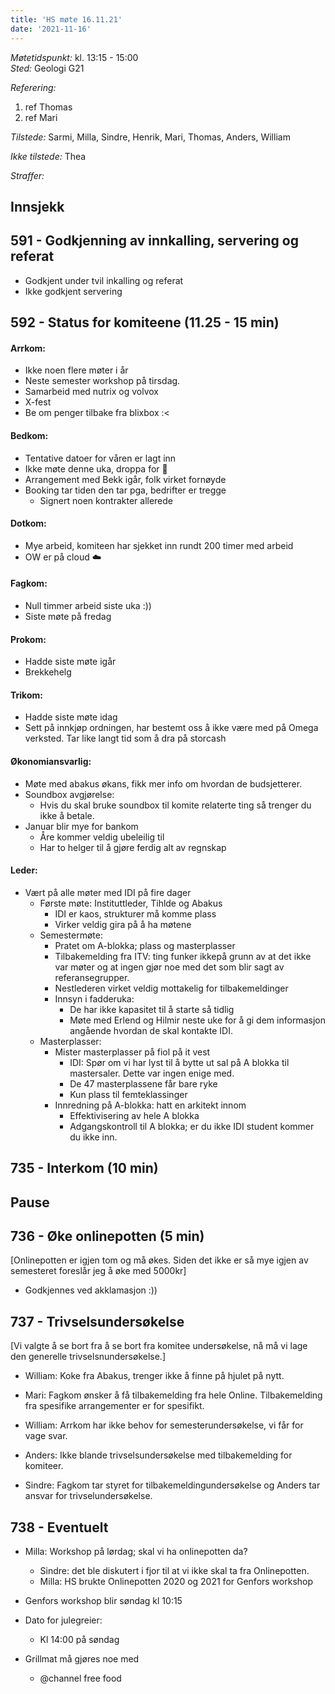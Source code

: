```yaml
---
title: 'HS møte 16.11.21'
date: '2021-11-16'
---
```


*Møtetidspunkt:* kl. 13:15 - 15:00  
*Sted:* Geologi G21

*Referering:*  
1. ref Thomas  
2. ref Mari  

*Tilstede:* Sarmi, Milla, Sindre, Henrik, Mari, Thomas,  Anders, William

*Ikke tilstede:*  Thea

*Straffer:*  

## Innsjekk  

## 591 - Godkjenning av innkalling, servering og referat
- Godkjent under tvil inkalling og referat 
- Ikke godkjent servering

## 592 - Status for komiteene (11.25 - 15 min)  


#### Arrkom:  
- Ikke noen flere møter i år
- Neste semester workshop på tirsdag.
- Samarbeid med nutrix og volvox
- X-fest
- Be om penger tilbake fra blixbox :<


#### Bedkom:  
- Tentative datoer for våren er lagt inn
- Ikke møte denne uka, droppa for :beer:
- Arrangement med Bekk igår, folk virket fornøyde
- Booking tar tiden den tar pga, bedrifter er tregge
    - Signert noen kontrakter allerede
    
#### Dotkom:  
- Mye arbeid, komiteen har sjekket inn rundt 200 timer med arbeid
- OW er på cloud :cloud: 

#### Fagkom:  
- Null timmer arbeid siste uka :))
- Siste møte på fredag

#### Prokom:  
- Hadde siste møte igår
- Brekkehelg

#### Trikom:  
- Hadde siste møte idag
- Sett på innkjøp ordningen, har bestemt oss å ikke være med på Omega verksted. Tar like langt tid som å dra på storcash

#### Økonomiansvarlig:  
- Møte med abakus økans, fikk mer info om hvordan de budsjetterer. 
- Soundbox avgjørelse:
    - Hvis du skal bruke soundbox til komite relaterte ting så trenger du ikke å betale.
- Januar blir mye for bankom
    - Åre kommer veldig ubeleilig til
    - Har to helger til å gjøre ferdig alt av regnskap

#### Leder:  
- Vært på alle møter med IDI på fire dager
    - Første møte: Instituttleder, Tihlde og Abakus
        - IDI er kaos, strukturer må komme plass
        - Virker veldig gira på å ha møtene
    - Semestermøte: 
        - Pratet om A-blokka; plass og masterplasser
        - Tilbakemelding fra ITV: ting funker ikkepå grunn av at det ikke var møter og at ingen gjør noe med det som blir sagt av referansegrupper. 
        - Nestlederen virket veldig mottakelig for tilbakemeldinger
        - Innsyn i fadderuka: 
            - De har ikke kapasitet til å starte så tidlig
            - Møte med Erlend og Hilmir neste uke for å gi dem informasjon angående hvordan de skal kontakte IDI.
    - Masterplasser:
        - Mister masterplasser på fiol på it vest
            - IDI: Spør om vi har lyst til å bytte ut sal på A blokka til mastersaler. Dette var ingen enige med.
            - De 47 masterplassene får bare ryke
            - Kun plass til femteklassinger
        - Innredning på A-blokka: hatt en arkitekt innom
            - Effektivisering av hele A blokka
            - Adgangskontroll til A blokka; er du ikke IDI student kommer du ikke inn. 


## 735 - Interkom (10 min)  


## Pause

## 736 - Øke onlinepotten (5 min)  
[Onlinepotten er igjen tom og må økes. Siden det ikke er så mye igjen av semesteret foreslår jeg å øke med 5000kr]
- Godkjennes ved akklamasjon :))

## 737 - Trivselsundersøkelse
[Vi valgte å se bort fra å se bort fra komitee undersøkelse, nå må vi lage den generelle trivselsnundersøkelse.]

- William: Koke fra Abakus, trenger ikke å finne på hjulet på nytt.
- Mari: Fagkom ønsker å få tilbakemelding fra hele Online. Tilbakemelding fra spesifike arrangementer er for spesifikt.
- William: Arrkom har ikke behov for semesterundersøkelse, vi får for vage svar. 
- Anders: Ikke blande trivselsundersøkelse med tilbakemelding for komiteer.

- Sindre: Fagkom tar styret for tilbakemeldingundersøkelse og Anders tar ansvar for trivselundersøkelse.


## 738 - Eventuelt  
- Milla: Workshop på lørdag; skal vi ha onlinepotten da?
    - Sindre: det ble diskutert i fjor til at vi ikke skal ta fra Onlinepotten. 
    - Milla: HS brukte Onlinepotten 2020 og 2021 for Genfors workshop

- Genfors workshop blir søndag kl 10:15

- Dato for julegreier:
    - Kl 14:00 på søndag

- Grillmat må gjøres noe med
    - @channel free food
